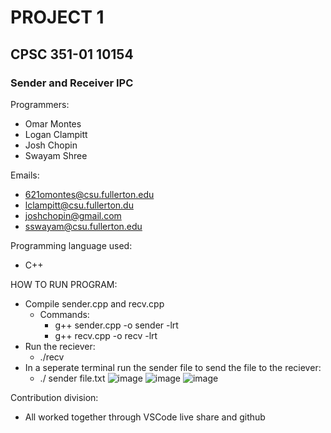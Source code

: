 # PROJECT 1
## CPSC 351-01 10154
### Sender and Receiver IPC


Programmers: 
- Omar Montes
- Logan Clampitt
- Josh Chopin
- Swayam Shree


Emails:
- 621omontes@csu.fullerton.edu
- lclampitt@csu.fullerton.du
- joshchopin@gmail.com
- sswayam@csu.fullerton.edu


Programming language used:
 -    C++

HOW TO RUN PROGRAM: 
- Compile sender.cpp and recv.cpp
    - Commands:
      - g++ sender.cpp -o sender -lrt
      - g++ recv.cpp -o recv -lrt
- Run the reciever:
    - ./recv
- In a seperate terminal run the sender file to send the file to the reciever:
    - ./ sender file.txt
![image](https://github.com/user-attachments/assets/d0c564d4-2640-45ff-ae04-6037776fdac2)
![image](https://github.com/user-attachments/assets/71960c72-98fc-47cf-9913-211632a033e4)
![image](https://github.com/user-attachments/assets/3ff86a38-b238-4838-be1a-712e9332cc0d)



Contribution division: 
- All worked together through VSCode live share and github

